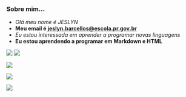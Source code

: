 ### Sobre mim...
- _Olá meu nome é JESLYN_
- **Meu email é jeslyn.barcellos@escola.pr.gov.br**
- <i>Eu estou interessada em aprender a programar novas linguagens</i>
- <B>Eu estou aprendendo a programar em Markdown e HTML</B>

![](https://img.shields.io/badge/Netflix-E50914?style=for-the-badge&logo=netflix&logoColor=white)
![](https://img.shields.io/badge/Instagram-E4405F?style=for-the-badge&logo=instagram&logoColor=white)

[![](https://img.shields.io/badge/YouTube-FF0000?style=for-the-badge&logo=youtube&logoColor=white)](http://youtube.com.br)

[![](https://img.shields.io/badge/Netflix-E50914?style=for-the-badge&logo=netflix&logoColor=white)](https://netflix.com) 

![](https://img.shields.io/badge/YouTube-FF0000?style=for-the-badge&logo=youtube&logoColor=white)
